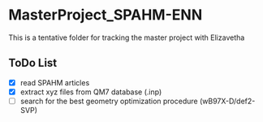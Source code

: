 # MasterProject_SPAHM-ENN
This is a tentative folder for tracking the master project with Elizavetha

## ToDo List
- [X] read SPAHM articles
- [X] extract xyz files from QM7 database (.inp)
- [ ] search for the best geometry optimization procedure (wB97X-D/def2-SVP)
